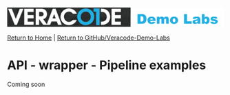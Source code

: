 ![Veracode Demo Labs](/images/veracode-demo-labs-banner-wide.png)

[Return to Home](/)  |  [Return to GitHub/Veracode-Demo-Labs](https://github.com/veracode-demo-labs)


# API - wrapper - Pipeline examples

Coming soon